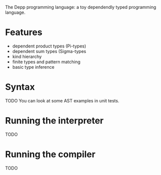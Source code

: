 The Depp programming language: a toy dependendly typed programming language.

# Features
* dependent product types (Pi-types)
* dependent sum types (Sigma-types
* kind hierarchy
* finite types and pattern matching
* basic type inference

# Syntax
TODO You can look at some AST examples in unit tests.

# Running the interpreter
TODO

# Running the compiler
TODO
